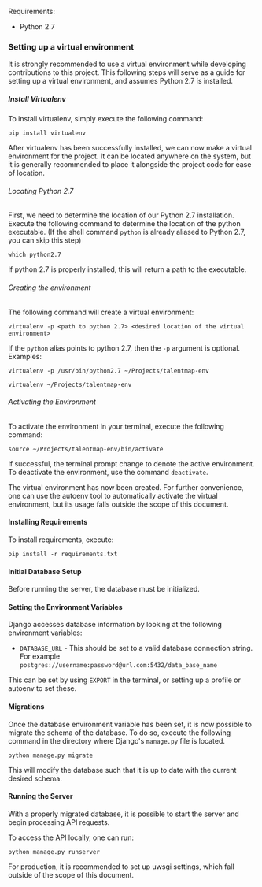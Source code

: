 Requirements:
* Python 2.7

### Setting up a virtual environment

It is strongly recommended to use a virtual environment while developing contributions to this project. This following steps will serve as a guide for setting up a virtual environment, and assumes Python 2.7 is installed.

##### Install Virtualenv
To install virtualenv, simply execute the following command:
```
pip install virtualenv
```

After virtualenv has been successfully installed, we can now make a virtual environment for the project. It can be located anywhere on the system, but it is generally recommended to place it alongside the project code for ease of location.

###### Locating Python 2.7
First, we need to determine the location of our Python 2.7 installation. Execute the following command to determine the location of the python executable. (If the shell command `python` is already aliased to Python 2.7, you can skip this step)

```
which python2.7
```

If python 2.7 is properly installed, this will return a path to the executable.

###### Creating the environment
The following command will create a virtual environment:
```
virtualenv -p <path to python 2.7> <desired location of the virtual environment>
```

If the `python` alias points to python 2.7, then the `-p` argument is optional. Examples:

```
virtualenv -p /usr/bin/python2.7 ~/Projects/talentmap-env

virtualenv ~/Projects/talentmap-env
```

###### Activating the Environment
To activate the environment in your terminal, execute the following command:
```
source ~/Projects/talentmap-env/bin/activate
```

If successful, the terminal prompt change to denote the active environment. To deactivate the environment, use the command `deactivate`.

The virtual environment has now been created. For further convenience, one can use the autoenv tool to automatically activate the virtual environment, but its usage falls outside the scope of this document.

#### Installing Requirements
To install requirements, execute:

```
pip install -r requirements.txt
```

#### Initial Database Setup
Before running the server, the database must be initialized.

#### Setting the Environment Variables
Django accesses database information by looking at the following environment variables:

* `DATABASE_URL` - This should be set to a valid database connection string. For example `postgres://username:password@url.com:5432/data_base_name`

This can be set by using `EXPORT` in the terminal, or setting up a profile or autoenv to set these.

#### Migrations
Once the database environment variable has been set, it is now possible to migrate the schema of the database. To do so, execute the following command in the directory where Django's `manage.py` file is located.

```
python manage.py migrate
```

This will modify the database such that it is up to date with the current desired schema.

#### Running the Server
With a properly migrated database, it is possible to start the server and begin processing API requests.

To access the API locally, one can run:
```
python manage.py runserver
```

For production, it is recommended to set up uwsgi settings, which fall outside of the scope of this document.
